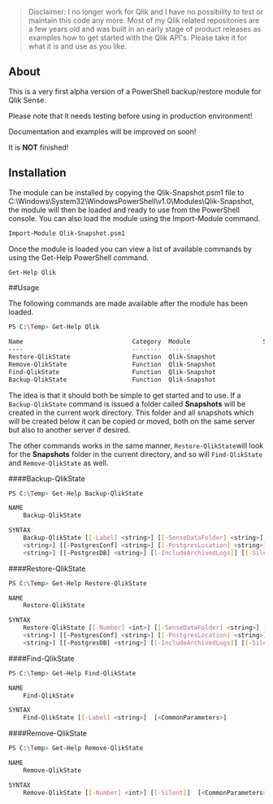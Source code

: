 >Disclaimer: I no longer work for Qlik and I have no possibility to test or maintain this code any more. Most of my Qlik related repositories are a few years old and was built in an early stage of product releases as examples how to get started with the Qlik API's. Please take it for what it is and use as you like.

## About

This is a very first alpha version of a PowerShell backup/restore module for Qlik Sense.

Please note that it needs testing before using in production environment!

Documentation and examples will be improved on soon!

It is **NOT** finished!

## Installation
The module can be installed by copying the Qlik-Snapshot.psm1 file to C:\Windows\System32\WindowsPowerShell\v1.0\Modules\Qlik-Snapshot\, the module will then be loaded and ready to use from the PowerShell console. You can also load the module using the Import-Module command.
```sh
Import-Module Qlik-Snapshot.psm1
```
Once the module is loaded you can view a list of available commands by using the Get-Help PowerShell command.
```sh
Get-Help Qlik
```

##Usage

The following commands are made available after the module has been loaded.

```sh
PS C:\Temp> Get-Help Qlik

Name                              Category  Module                    Synopsis
----                              --------  ------                    --------
Restore-QlikState                 Function  Qlik-Snapshot             ...
Remove-QlikState                  Function  Qlik-Snapshot             ...
Find-QlikState                    Function  Qlik-Snapshot             ...
Backup-QlikState                  Function  Qlik-Snapshot             ...
```

The idea is that it should both be simple to get started and to use. If a ```Backup-QlikState``` command is issued a folder called **Snapshots** will be created in the current work directory. This folder and all snapshots which will be created below it can be copied or moved, both on the same server but also to another server if desired.

The other commands works in the same manner, ```Restore-QlikState```will look for the **Snapshots** folder in the current directory, and so will ```Find-QlikState``` and ```Remove-QlikState``` as well.

####Backup-QlikState

```sh
PS C:\Temp> Get-Help Backup-QlikState

NAME
    Backup-QlikState

SYNTAX
    Backup-QlikState [[-Label] <string>] [[-SenseDataFolder] <string>] [[-CertExportPWD] <string>] [[-PostgresBin]
    <string>] [[-PostgresConf] <string>] [[-PostgresLocation] <string>] [[-PostgresAccount] <string>] [[-PostgresPort]
    <string>] [[-PostgresDB] <string>] [[-IncludeArchivedLogs]] [[-Silent]]  [<CommonParameters>]
```

####Restore-QlikState

```sh
PS C:\Temp> Get-Help Restore-QlikState

NAME
    Restore-QlikState

SYNTAX
    Restore-QlikState [[-Number] <int>] [[-SenseDataFolder] <string>] [[-CertExportPWD] <string>] [[-PostgresBin]
    <string>] [[-PostgresConf] <string>] [[-PostgresLocation] <string>] [[-PostgresAccount] <string>] [[-PostgresPort]
    <string>] [[-PostgresDB] <string>] [[-IncludeArchivedLogs]] [[-Silent]]  [<CommonParameters>]
```

####Find-QlikState

```sh
PS C:\Temp> Get-Help Find-QlikState

NAME
    Find-QlikState

SYNTAX
    Find-QlikState [[-Label] <string>]  [<CommonParameters>]
```

####Remove-QlikState

```sh
PS C:\Temp> Get-Help Remove-QlikState

NAME
    Remove-QlikState

SYNTAX
    Remove-QlikState [[-Number] <int>] [[-Silent]]  [<CommonParameters>]
```

